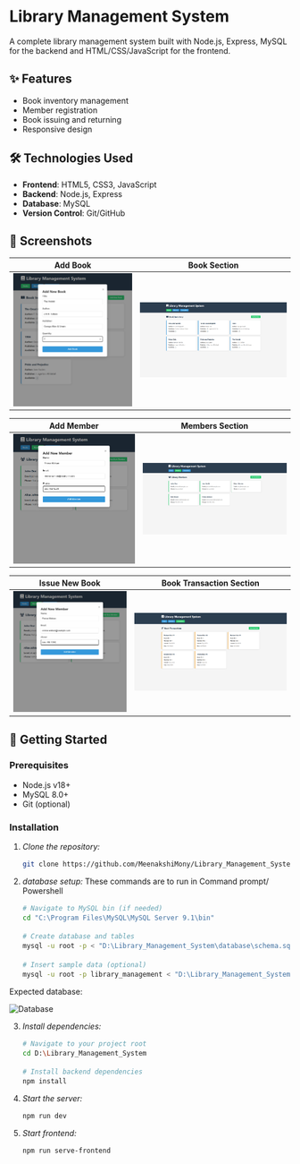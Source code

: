 # Library Management System

A complete library management system built with Node.js, Express, MySQL for the backend and HTML/CSS/JavaScript for the frontend.

## ✨ Features

- Book inventory management
- Member registration
- Book issuing and returning
- Responsive design

## 🛠️ Technologies Used

- **Frontend**: HTML5, CSS3, JavaScript
- **Backend**: Node.js, Express
- **Database**: MySQL
- **Version Control**: Git/GitHub

## 📸 Screenshots

| Add Book | Book Section |
|--------------|----------------|
| ![Add Books](./screenshots/add_book_modal.png) | ![Books Section](./screenshots/books_section.png) |

| Add Member | Members Section |
|-------------|----------|
| ![Add Member](./screenshots/add_member_modal.png) | ![Members Section](./screenshots/members_section.png) |

| Issue New Book | Book Transaction Section |
|-------------|----------|
| ![Issue New Book](./screenshots/add_member_modal.png) | ![Book Transaction Section](./screenshots/transactions_section.png) |

## 🚀 Getting Started

### Prerequisites
- Node.js v18+
- MySQL 8.0+
- Git (optional)

### Installation

1. *Clone the repository:*
   ```bash
   git clone https://github.com/MeenakshiMony/Library_Management_System.git

2. *database setup:*
   These commands are to run in Command prompt/ Powershell
   ```bash
   # Navigate to MySQL bin (if needed)
   cd "C:\Program Files\MySQL\MySQL Server 9.1\bin"

   # Create database and tables
   mysql -u root -p < "D:\Library_Management_System\database\schema.sql"

   # Insert sample data (optional)
   mysql -u root -p library_management < "D:\Library_Management_System\database\seed.sql"

Expected database:

![Database](./screenshots/database_schema.png) 


3. *Install dependencies:*
   ```bash
   # Navigate to your project root
   cd D:\Library_Management_System

   # Install backend dependencies
   npm install

4. *Start the server:*
   ```bash
   npm run dev

5. *Start frontend:*
   ```bash
   npm run serve-frontend

   
   
   
